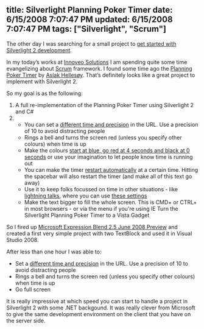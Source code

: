 title: Silverlight Planning Poker Timer
date: 6/15/2008 7:07:47 PM
updated: 6/15/2008 7:07:47 PM
tags: ["Silverlight", "Scrum"]
---
<div class="wlWriterHeaderFooter" style="float:right; margin:0px; padding:0px 0px 4px 8px;"><script type="text/javascript">digg_url = "http://weblogs.asp.net/lkempe/archive/2008/06/15/silverlight-planning-poker-timer.aspx";digg_title = "Silverlight Planning Poker Timer";digg_bgcolor = "#FFFFFF";digg_skin = "normal";</script><script src="http://digg.com/tools/diggthis.js" type="text/javascript"></script><script type="text/javascript">digg_url = undefined;digg_title = undefined;digg_bgcolor = undefined;digg_skin = undefined;</script></div>

The other day I was searching for a small project to [get started with Silverlight 2 development](http://weblogs.asp.net/lkempe/archive/2008/06/13/silverlight-2-beta-2-unable-to-start-debugging.aspx). 

In my today’s works at [Innoveo Solutions](http://www.innoveo.com/) I am spending quite some time evangelizing about [Scrum](http://en.wikipedia.org/wiki/Scrum_(development)) framework. I found some time ago the [Planning Poker Timer](http://aslakhellesoy.com/planning_poker_timer/index.html) by [Aslak Hellesøy](http://blog.aslakhellesoy.com/). That’s definitely looks like a great project to implement with Silverlight 2.

So my goal is as the following:

1.  A full re-implementation of the Planning Poker Timer using Silverlight 2 and C#
2.  *   You can set a [different time and precision](http://aslakhellesoy.com/?precision=10&time=180) in the URL. Use a precision of 10 to avoid distracting people
    *   Rings a bell and turns the screen red (unless you specify other colours) when time is up
    *   Make the colours [start at blue, go red at 4 seconds and black at 0 seconds](http://aslakhellesoy.com/?precision=1&time=8&initialColour=0000ff&colours[4]=ff0000&colours[0]=000000) or use your imagination to let people know time is running out
    *   You can make the timer [restart automatically](http://aslakhellesoy.com/?precision=1&time=5&restartAt=-2) at a certain time. Hitting the spacebar will also restart the timer (and make all of this text go away)
    *   Use it to keep folks focussed on time in other situations - like [lightning talks](http://en.wikipedia.org/wiki/Lightning_Talk), where you can use [these settings](http://aslakhellesoy.com/?precision=10&time=600&restartAt=-120&colours[120]=ff0000&colours[0]=000000)
    *   Make the text bigger to fill the whole screen. This is CMD+ or CTRL+ in most browsers - or via the menu if you're using IE    Turn the Silverlight Planning Poker Timer to a Vista Gadget  

So I fired up [Microsoft Expression Blend 2.5 June 2008 Preview](http://www.microsoft.com/downloads/details.aspx?FamilyID=32a3e916-e681-4955-bc9f-cfba49273c7c) and created a first very simple project with two TextBlock and used it in Visual Studio 2008.

After less than one hour I was able to:

*   Set a [different time and precision](http://aslakhellesoy.com/?precision=10&time=180) in the URL. Use a precision of 10 to avoid distracting people
*   Rings a bell and turns the screen red (unless you specify other colours) when time is up
*   Go full screen  

It is really impressive at which speed you can start to handle a project in Silverlight 2 with some .NET backgound. It was really clever from Microsoft to give the same development environment on the client that you have on the server side.
